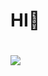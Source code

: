 # HI👋

#
<img src="https://img.shields.io/badge/LinkedIn-0A66C2?style=flat-square&logo=LinkedIn&logoColor=Blue&Link=https://www.linkedin.com/in/sehyun-park-a5377029b/"/>
